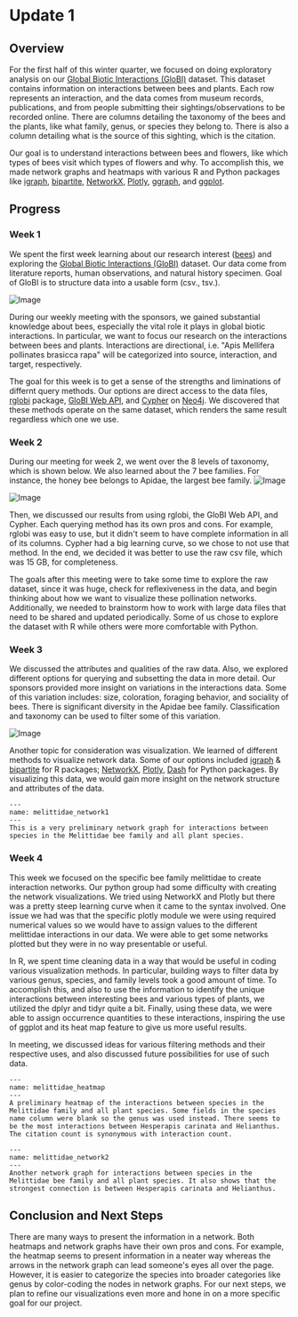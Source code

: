 # Update 1
## Overview
For the first half of this winter quarter, we focused on doing exploratory analysis on our [Global Biotic Interactions (GloBI)](https://www.globalbioticinteractions.org/about) dataset. This dataset contains information on interactions between bees and plants. Each row represents an interaction, and the data comes from museum records, publications, and from people submitting their sightings/observations to be recorded online. There are columns detailing the taxonomy of the bees and the plants, like what family, genus, or species they belong to. There is also a column detailing what is the source of this sighting, which is the citation. 

Our goal is to understand interactions between bees and flowers, like which types of bees visit which types of flowers and why. To accomplish this, we made network graphs and heatmaps with various R and Python packages like [igraph](https://igraph.org/r/), [bipartite](https://www.rdocumentation.org/packages/bipartite/versions/2.16), [NetworkX](https://networkx.org/), [Plotly](https://plotly.com/python/), [ggraph](https://cran.r-project.org/web/packages/ggraph/index.html), and [ggplot](https://ggplot2.tidyverse.org/reference/ggplot.html).

## Progress
### Week 1
We spent the first week learning about our research interest ([bees](https://www.wikiwand.com/en/Bee)) and exploring the [Global Biotic Interactions (GloBI)](https://www.globalbioticinteractions.org/about) dataset. Our data come from literature reports, human observations, and natural history specimen. 
Goal of GloBI is to structure data into a usable form (csv., tsv.). 

![Image](./bee.PNG)

During our weekly meeting with the sponsors, we gained substantial knowledge about bees, especially the vital role it plays in global biotic interactions. In particular, we want to focus our research on the interactions between bees and plants. Interactions are directional, i.e. "Apis Mellifera pollinates brasicca rapa" will be categorized into source, interaction, and target, respectively.

The goal for this week is to get a sense of the strengths and liminations of differnt query methods. Our options are direct access to the data files, [rglobi](https://github.com/ropensci/rglobi) package, [GloBI Web API](https://github.com/globalbioticinteractions/globalbioticinteractions/wiki/API), and [Cypher](https://neo4j.globalbioticinteractions.org/browser/) on [Neo4j](https://neo4j.com/developer/cypher/). We discovered that these methods operate on the same dataset, which renders the same result regardless which one we use.


### Week 2
During our meeting for week 2, we went over the 8 levels of taxonomy, which is shown below. We also learned about the 7 bee families. For instance, the honey bee belongs to Apidae, the largest bee family. 
![Image](./Animals-groups.jpg)

![Image](./Screen%20Shot%202021-01-29%20at%204.16.20%20PM.png)

Then, we discussed our results from using rglobi, the GloBI Web API, and Cypher. Each querying method has its own pros and cons. For example, rglobi was easy to use, but it didn't seem to have complete information in all of its columns. Cypher had a big learning curve, so we chose to not use that method. In the end, we decided it was better to use the raw csv file, which was 15 GB, for completeness. 

The goals after this meeting were to take some time to explore the raw dataset, since it was huge, check for reflexiveness in the data, and begin thinking about how we want to visualize these pollination networks. Additionally, we needed to brainstorm how to work with large data files that need to be shared and updated periodically. Some of us chose to explore the dataset with R while others were more comfortable with Python.

### Week 3
We discussed the attributes and qualities of the raw data. Also, we explored different options for querying and subsetting the data in more detail. Our sponsors provided more insight on variations in the interactions data. Some of this variation includes: size, coloration, foraging behavior, and sociality of bees. There is significant diversity in the Apidae bee family. Classification and taxonomy can be used to filter some of this variation. 

![Image](./different_bees.png)

Another topic for consideration was visualization. We learned of different methods to visualize network data. Some of our options included [igraph](https://igraph.org/r/) & [bipartite](https://www.rdocumentation.org/packages/bipartite/versions/2.16) for R packages; [NetworkX](https://networkx.org/), [Plotly](https://plotly.com/python/), [Dash](https://dash.plotly.com/) for Python packages. By visualizing this data, we would gain more insight on the network structure and attributes of the data.

 ```{figure} Rplot04.png
---
name: melittidae_network1
---
This is a very preliminary network graph for interactions between species in the Melittidae bee family and all plant species.  
```

### Week 4

This week we focused on the specific bee family melittidae to create interaction networks. Our python group had some difficulty with creating the network visualizations. We tried using NetworkX and Plotly but there was a pretty steep learning curve when it came to the syntax involved. One issue we had was that the specific plotly module we were using required numerical values so we would have to assign values to the different melittidae interactions in our data. We were able to get some networks plotted but they were in no way presentable or useful. 

In R, we spent time cleaning data in a way that would be useful in coding various visualization methods. In particular, building ways to filter data by various genus, species, and family levels took a good amount of time. To accomplish this, and also to use the information to identify the unique interactions between interesting bees and various types of plants, we utilized the dplyr and tidyr quite a bit. Finally, using these data, we were able to assign occurrence quantities to these interactions, inspiring the use of ggplot and its heat map feature to give us more useful results. 

In meeting, we discussed ideas for various filtering methods and their respective uses, and also discussed future possibilities for use of such data.

 ```{figure} melittidae_heatmap.png
---
name: melittidae_heatmap
---
A preliminary heatmap of the interactions between species in the Melittidae family and all plant species. Some fields in the species name column were blank so the genus was used instead. There seems to be the most interactions between Hesperapis carinata and Helianthus. The citation count is synonymous with interaction count. 
```

 ```{figure} melittidae_network.png
---
name: melittidae_network2
---
Another network graph for interactions between species in the Melittidae bee family and all plant species. It also shows that the strongest connection is between Hesperapis carinata and Helianthus.
```

## Conclusion and Next Steps
There are many ways to present the information in a network. Both heatmaps and network graphs have their own pros and cons. For example, the heatmap seems to present information in a neater way whereas the arrows in the network graph can lead someone's eyes all over the page. However, it is easier to categorize the species into broader categories like genus by color-coding the nodes in network graphs. For our next steps, we plan to refine our visualizations even more and hone in on a more specific goal for our project.
